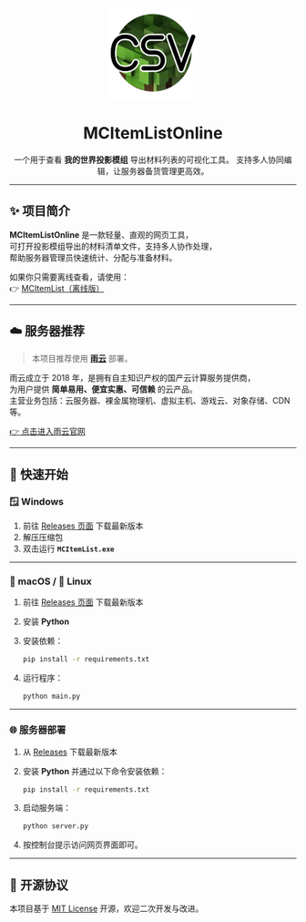 <h3 align="center">
  <img src="images/logo.png" alt="Logo" width="160">
</h3>

<h1 align="center">MCItemListOnline</h1>

<p align="center">
  一个用于查看 <strong>我的世界投影模组</strong> 导出材料列表的可视化工具。  
  支持多人协同编辑，让服务器备货管理更高效。
</p>

---

## ✨ 项目简介

**MCItemListOnline** 是一款轻量、直观的网页工具，  
可打开投影模组导出的材料清单文件，支持多人协作处理，  
帮助服务器管理员快速统计、分配与准备材料。

如果你只需要离线查看，请使用：  
👉 [MCItemList（离线版）](https://github.com/Akttoer/MCItemList)

---

## ☁️ 服务器推荐

> 本项目推荐使用 **[雨云](https://www.rainyun.com/Pang_)** 部署。

雨云成立于 2018 年，是拥有自主知识产权的国产云计算服务提供商，  
为用户提供 **简单易用、便宜实惠、可信赖** 的云产品。  
主营业务包括：云服务器、裸金属物理机、虚拟主机、游戏云、对象存储、CDN 等。

[👉 点击进入雨云官网](https://www.rainyun.com/Pang_)

---

## 🚀 快速开始

### 🪟 Windows

1. 前往 [Releases 页面](https://github.com/Akttoer/MCItemListOnline/releases) 下载最新版本  
2. 解压压缩包  
3. 双击运行 **`MCItemList.exe`**

---

### 🍎 macOS / 🐧 Linux

1. 前往 [Releases 页面](https://github.com/Akttoer/MCItemListOnline/releases) 下载最新版本  
2. 安装 **Python**  
3. 安装依赖：

   ```bash
   pip install -r requirements.txt
   ```

4. 运行程序：

   ```bash
   python main.py
   ```

---

### 🌐 服务器部署

1. 从 [Releases](https://github.com/Akttoer/MCItemListOnline/releases) 下载最新版本  
2. 安装 **Python** 并通过以下命令安装依赖：

   ```bash
   pip install -r requirements.txt
   ```

3. 启动服务端：

   ```bash
   python server.py
   ```

4. 按控制台提示访问网页界面即可。

---

## 📜 开源协议

本项目基于 [MIT License](LICENSE) 开源，欢迎二次开发与改进。
